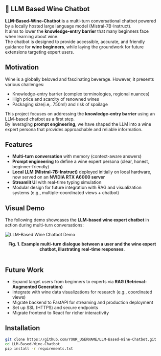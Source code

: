 ## 🍷 LLM Based Wine Chatbot

**LLM-Based-Wine-Chatbot** is a multi-turn conversational chatbot powered by a locally hosted large language model (Mistral-7B-Instruct).  
It aims to lower the **knowledge-entry barrier** that many beginners face when learning about wine.  
The chatbot is designed to provide accessible, accurate, and friendly guidance for **wine beginners**, while laying the groundwork for future extensions targeting expert users.

## Motivation

Wine is a globally beloved and fascinating beverage. However, it presents various challenges:
- Knowledge-entry barrier (complex terminologies, regional nuances)
- High price and scarcity of renowned wines
- Packaging size(i.e,. 750ml) and risk of spoilage

This project focuses on addressing the **knowledge-entry barrier** using an LLM-based chatbot as a first step.  
By leveraging **prompt engineering**, we have shaped the LLM into a wine expert persona that provides approachable and reliable information.

## Features
- **Multi-turn conversation** with memory (context-aware answers)
- **Prompt engineering** to define a wine expert persona (clear, honest, beginner-friendly)
- **Local LLM (Mistral-7B-Instruct)** deployed initially on local hardware, now served on an **NVIDIA RTX A6000 server**
- **Streamlit UI** with real-time typing simulation
- Modular design for future integration with RAG and visualization systems (e.g., multiple-coordinated views + chatbot)

## Visual Demo
The following demo showcases the **LLM-based wine expert chatbot** in action during multi-turn conversations:

![LLM-Based Wine Chatbot Demo](CSN_Figure1.svg)  
<div align="center">
  <b>Fig. 1. Example multi-turn dialogue between a user and the wine expert chatbot, illustrating real-time responses.</b>
</div>  

  <br>

## Future Work
- Expand target users from beginners to experts via **RAG (Retrieval-Augmented Generation)**
- Integrate with wine data visualizations for research (e.g., coordinated views)
- Migrate backend to FastAPI for streaming and production deployment
- Set up SSL (HTTPS) and secure endpoints
- Migrate frontend to React for richer interactivity

## Installation
```bash
git clone https://github.com/YOUR_USERNAME/LLM-Based-Wine-Chatbot.git
cd LLM-Based-Wine-Chatbot
pip install -r requirements.txt

